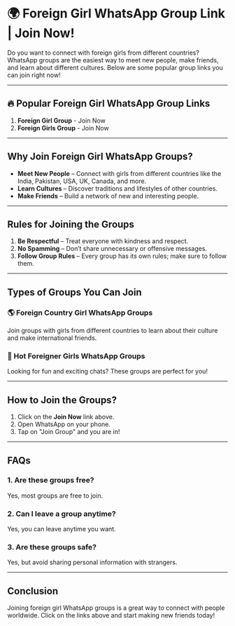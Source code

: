 # 🌍 Foreign Girl WhatsApp Group Link | Join Now!

Do you want to connect with foreign girls from different countries? WhatsApp groups are the easiest way to meet new people, make friends, and learn about different cultures. Below are some popular group links you can join right now!

---

## 🔥 Popular Foreign Girl WhatsApp Group Links  


1. **Foreign Girl Group** - Join Now  
2. **Foreign Girls Group** - Join Now  

---

## Why Join Foreign Girl WhatsApp Groups?  

- **Meet New People** – Connect with girls from different countries like the India, Pakistan, USA, UK, Canada, and more.  
- **Learn Cultures** – Discover traditions and lifestyles of other countries.  
- **Make Friends** – Build a network of new and interesting people.  

---

## Rules for Joining the Groups  

1. **Be Respectful** – Treat everyone with kindness and respect.  
2. **No Spamming** – Don’t share unnecessary or offensive messages.  
3. **Follow Group Rules** – Every group has its own rules; make sure to follow them.  

---

## Types of Groups You Can Join  

### 🌎 Foreign Country Girl WhatsApp Groups  
Join groups with girls from different countries to learn about their culture and make international friends.  

### 🕺 Hot Foreigner Girls WhatsApp Groups  
Looking for fun and exciting chats? These groups are perfect for you!  

---

## How to Join the Groups?  

1. Click on the **Join Now** link above.  
2. Open WhatsApp on your phone.  
3. Tap on "Join Group" and you are in!  

---

## FAQs  

### 1. Are these groups free?  
Yes, most groups are free to join.  

### 2. Can I leave a group anytime?  
Yes, you can leave anytime you want.  

### 3. Are these groups safe?  
Yes, but avoid sharing personal information with strangers.  

---

## Conclusion  

Joining foreign girl WhatsApp groups is a great way to connect with people worldwide. Click on the links above and start making new friends today!
